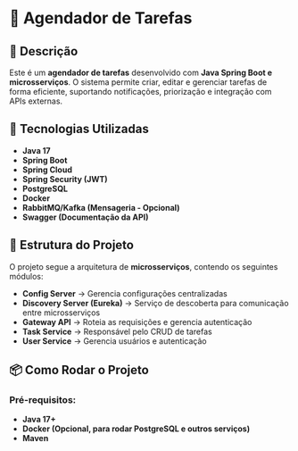 # 📝 Agendador de Tarefas

## 📖 Descrição
Este é um **agendador de tarefas** desenvolvido com **Java Spring Boot e microsserviços**. O sistema permite criar, editar e gerenciar tarefas de forma eficiente, suportando notificações, priorização e integração com APIs externas.

## 🚀 Tecnologias Utilizadas
- **Java 17**  
- **Spring Boot**  
- **Spring Cloud**  
- **Spring Security (JWT)**  
- **PostgreSQL**  
- **Docker**  
- **RabbitMQ/Kafka (Mensageria - Opcional)**  
- **Swagger (Documentação da API)**  

## 📂 Estrutura do Projeto
O projeto segue a arquitetura de **microsserviços**, contendo os seguintes módulos:

- **Config Server** → Gerencia configurações centralizadas  
- **Discovery Server (Eureka)** → Serviço de descoberta para comunicação entre microsserviços  
- **Gateway API** → Roteia as requisições e gerencia autenticação  
- **Task Service** → Responsável pelo CRUD de tarefas  
- **User Service** → Gerencia usuários e autenticação  

## 📦 Como Rodar o Projeto

### Pré-requisitos:
- **Java 17+**
- **Docker (Opcional, para rodar PostgreSQL e outros serviços)**
- **Maven**
